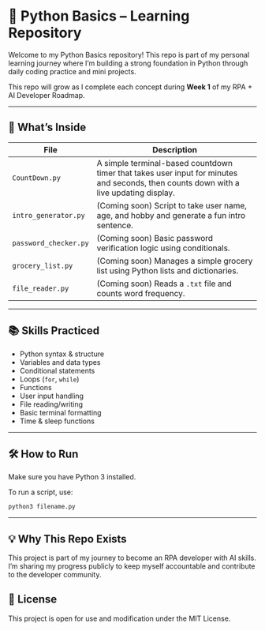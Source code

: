 # 🐍 Python Basics – Learning Repository

Welcome to my Python Basics repository! This repo is part of my personal learning journey where I’m building a strong foundation in Python through daily coding practice and mini projects.

This repo will grow as I complete each concept during **Week 1** of my RPA + AI Developer Roadmap.

---

## 🚀 What’s Inside

| File | Description |
|------|-------------|
| `CountDown.py` | A simple terminal-based countdown timer that takes user input for minutes and seconds, then counts down with a live updating display. |
| `intro_generator.py` | (Coming soon) Script to take user name, age, and hobby and generate a fun intro sentence. |
| `password_checker.py` | (Coming soon) Basic password verification logic using conditionals. |
| `grocery_list.py` | (Coming soon) Manages a simple grocery list using Python lists and dictionaries. |
| `file_reader.py` | (Coming soon) Reads a `.txt` file and counts word frequency. |

---

## 📚 Skills Practiced

- Python syntax & structure
- Variables and data types
- Conditional statements
- Loops (`for`, `while`)
- Functions
- User input handling
- File reading/writing
- Basic terminal formatting
- Time & sleep functions

---

## 🛠 How to Run

Make sure you have Python 3 installed.

To run a script, use:

```bash
python3 filename.py
```
---

## 💡 Why This Repo Exists

This project is part of my journey to become an RPA developer with AI skills. I’m sharing my progress publicly to keep myself accountable and contribute to the developer community.


## 📄 License

This project is open for use and modification under the MIT License.
